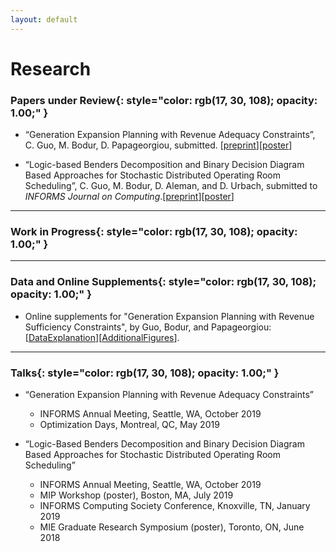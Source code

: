 ```yaml
---
layout: default
---
```


# Research

### **Papers under Review**{: style="color: rgb(17, 30, 108); opacity: 1.00;" }

* “Generation Expansion Planning with Revenue Adequacy Constraints”, C. Guo, M. Bodur, D. Papageorgiou, submitted. [[preprint](http://www.optimization-online.org/DB_HTML/2020/04/7725.html)][[poster](/docs/MINLP2019_Poster.pdf)]

* “Logic-based Benders Decomposition and Binary Decision Diagram Based Approaches for Stochastic Distributed Operating
Room Scheduling”, C. Guo, M. Bodur, D. Aleman, and D. Urbach, submitted to *INFORMS Journal on Computing*.[[preprint](http://www.optimization-online.org/DB_HTML/2019/07/7320.html)][[poster](/docs/sdors_poster.pdf)]

----------------

### **Work in Progress**{: style="color: rgb(17, 30, 108); opacity: 1.00;" }

<!-- * "Generation Expansion Planning with Revenue Sufficiency Constraints" -->

----------------

### **Data and Online Supplements**{: style="color: rgb(17, 30, 108); opacity: 1.00;" }
* Online supplements for "Generation Expansion Planning with Revenue Sufficiency Constraints", by Guo, Bodur, and Papageorgiou: [[DataExplanation](/docs/profitability_dataDocumentation.pdf)][[AdditionalFigures](/docs/AdditionalFigures.pdf)].

----------------

### **Talks**{: style="color: rgb(17, 30, 108); opacity: 1.00;" }

* “Generation Expansion Planning with Revenue Adequacy Constraints”

  * INFORMS Annual Meeting, Seattle, WA, October 2019
  * Optimization Days, Montreal, QC, May 2019


* “Logic-Based Benders Decomposition and Binary Decision Diagram Based Approaches for Stochastic Distributed Operating Room Scheduling”

  * INFORMS Annual Meeting, Seattle, WA, October 2019
  * MIP Workshop (poster), Boston, MA, July 2019
  * INFORMS Computing Society Conference, Knoxville, TN, January 2019
  * MIE Graduate Research Symposium (poster), Toronto, ON, June 2018
